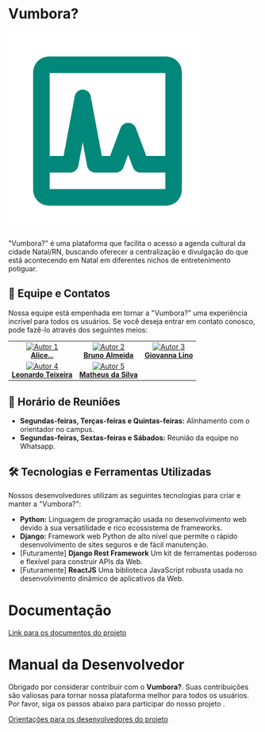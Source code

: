 # Vumbora?

<img src="logo.png" width="400" height="400" />

"Vumbora?" é uma plataforma que facilita o acesso a agenda cultural da cidade Natal/RN, buscando oferecer a centralização e divulgação do que está acontecendo em Natal em diferentes nichos de entretenimento potiguar. 

## 👥 Equipe e Contatos

Nossa equipe está empenhada em tornar a "Vumbora?" uma experiência incrível para todos os usuários. Se você deseja entrar em contato conosco, pode fazê-lo através dos seguintes meios:

<table style>
  <tr>
    <td align="center"><a href="https://github.com/#">
        <img src="https://avatars.githubusercontent.com/#" width="100px;" alt="Autor 1"/>
        <br />
        <a href="https://github.com/#"><b>Alice...</b></a>
    </td>
        <td align="center"><a href="https://github.com/usuariodebruno">
        <img src="https://avatars.githubusercontent.com/usuariodebruno" width="100px;" alt="Autor 2"/>
        <br />
        <a href="https://github.com/usuariodebruno"><b>Bruno Almeida</b></a>
    </td>
    <td align="center"><a href="https://github.com/gigigabytes">
        <img src="https://avatars.githubusercontent.com/gigigabytes" width="100px;" alt="Autor 3"/>
        <br />
        <a href="https://github.com/gigigabytes"><b>Giovanna Lino</b></a>
    </td>
  </tr>
  <tr> 
    <td align="center"><a href="https://github.com/leomttx">
        <img src="https://avatars.githubusercontent.com/leomttx" width="100px;" alt="Autor 4"/>
        <br />
        <a href="https://github.com/leomttx"><b>Leonardo Teixeira</b></a>
    </td>
	<td align="center"><a href="https://github.com/theussilvas">
		<img src="https://avatars.githubusercontent.com/theussilvas" width="100px;" alt="Autor 5"/>
		<br />
		<a href="https://github.com/theussilvas"><b>Matheus da Silva</b></a>
	</td>
    <td></td>
  </tr>
</table>

## 📅 Horário de Reuniões

- **Segundas-feiras, Terças-feiras e Quintas-feiras:** Alinhamento com o orientador no campus.
- **Segundas-feiras, Sextas-feiras e Sábados:** Reunião da equipe no Whatsapp.

## 🛠️ Tecnologias e Ferramentas Utilizadas

Nossos desenvolvedores utilizam as seguintes tecnologias para criar e manter a "Vumbora?":

- **Python:** Linguagem de programação usada no desenvolvimento web devido à sua versatilidade e rico ecossistema de frameworks.
- **Django:** Framework web Python de alto nível que permite o rápido desenvolvimento de sites seguros e de fácil manutenção.
- [Futuramente] **Django Rest Framework** Um kit de ferramentas poderoso e flexível para construir APIs da Web.
- [Futuramente] **ReactJS** Uma biblioteca JavaScript robusta usada no desenvolvimento dinâmico de aplicativos da Web.

# Documentação

[Link para os documentos do projeto](doc/documentacao.md)

# Manual da Desenvolvedor

Obrigado por considerar contribuir com o **Vumbora?**. Suas contribuições são valiosas para tornar nossa plataforma melhor para todos os usuários. Por favor, siga os passos abaixo para participar do nosso projeto .

[Orientações para os desenvolvedores do projeto](doc/guia-ds/guia.md)
